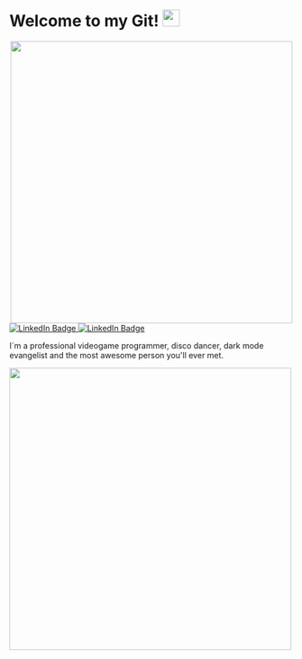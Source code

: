 

<h1>
  Welcome to my Git!
  <img src="https://media.giphy.com/media/hvRJCLFzcasrR4ia7z/giphy.gif" width="30px"/>
</h1>

<div id="header" align="center">
  <img src="https://media.giphy.com/media/3owyp3qvi0mLl5GZAQ/giphy.gif" width="500"/>
</div>

<div id="badges">
  <a href="https://www.linkedin.com/in/laurencioberro/">
    <img src="https://img.shields.io/badge/LinkedIn-blue?style=flat&logo=linkedin&logoColor=white" alt="LinkedIn Badge"/>
  </a>
  
  <a href="https://www.linkedin.com/in/laurencioberro/">
    <img src="https://img.shields.io/badge/Medium-grey?style=flat&logo=medium&logoColor=white" alt="LinkedIn Badge"/>
  </a>
</div>

I´m a professional videogame programmer, disco dancer, dark mode evangelist and the most awesome person you'll ever met. 

<img src="https://github-readme-stats.vercel.app/api?username=LaloBerro&show_icons=true&theme=midnight-purple" width="500">
